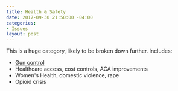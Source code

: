 ```yaml
---
title: Health & Safety
date: 2017-09-30 21:50:00 -04:00
categories:
- Issues
layout: post
---
```


This is a huge category, likely to be broken down further. Includes:
* [Gun control](http://indivisibleandoverma.com/issues/gun-control.html)
* Healthcare access, cost controls, ACA improvements
* Women's Health, domestic violence, rape
* Opioid crisis